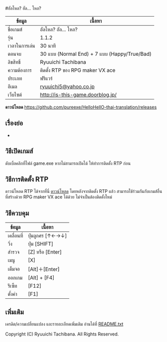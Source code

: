 #ฮัลโหล? ฮัล... โหล?

ข้อมูล | เนื้อหา
----|----
ชื่อเกมส์ | ฮัลโหล? ฮัล... โหล?
รุ่น | 1.1.2
เวลาในการเล่น | 30 นาที
ตอนจบ | 30 แบบ (Normal End) + 7 แบบ (Happy/True/Bad)
ลิขสิทธิ์ | Ryuuichi Tachibana
ความต้องการ | ติดตั้ง RTP ของ RPG maker VX ace
ประเภท | ฟรีแวร์
อีเมล | ryuuichi5@yahoo.co.jp
เว็บไซต์ | http://is-this-game.doorblog.jp/

**ดาวน์โหลด**  https://github.com/pureexe/HelloHellO-thai-translation/releases

## เรื่องย่อ
-

## วิธีเปิดเกมส์
ดับเบิ้ลคลิกที่ไฟล์ game.exe หากไม่สามารถเปิดได้ ให้ทำการติดตั้ง RTP ก่อน

## วิธีการติดตั้ง RTP
ดาวน์โหลด RTP ได้จากที่นี่ [ดาวน์โหลด](https://github.com/pureexe/Amayado-thai-translation/releases/download/v1.0.4-beta/RTP_VX_ACE.rar) โดยหลังจากติดตั้ง RTP แล้ว สามารถใช้ร่วมกันกับเกมส์อื่นที่สร้างด้วย RPG maker VX ace ได้ด้วย ไม่จำเป็นต้องติดตั้งใหม่

## วิธีควบคุม
ข้อมูล | เนื้อหา
----|----
เคลื่อนที่ | ปุ่มลูกศร [↑←→↓]
วิ่ง　| ปุ่ม [SHIFT] 
สำรวจ |[Z] หรือ [Enter]
เมนู |[X]
เต็มจอ |[Alt]＋[Enter]
ออกเกม | [Alt] + [F4]
รีเซ็ท | [F12]
ตั้งค่า | [F1]


## เพิ่มเติม
เครดิต/ความเปลี่ยนแปลง และรายละเอียดเพิ่มเติม อ่านได้ที่ [README.txt](https://github.com/pureexe/HelloHellO-thai-translation/blob/master/README.txt)

Copyright (C) Ryuuichi Tachibana. All Rights Reserved. 
